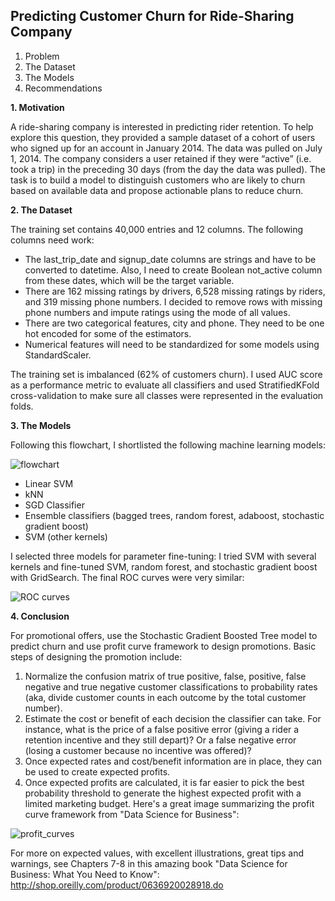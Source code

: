 ## Predicting Customer Churn for Ride-Sharing Company

1.	Problem
2.	The Dataset
3.	The Models
4.	Recommendations


**1.	Motivation**

A ride-sharing company is interested in predicting rider retention. To help explore this question, they provided a sample dataset of a cohort of users who signed up for an account in January 2014. The data was pulled on July 1, 2014. The company considers a user retained if they were “active” (i.e. took a trip) in the preceding 30 days (from the day the data was pulled). The task is to build a model to distinguish customers who are likely to churn based on available data and propose actionable plans to reduce churn. 


**2.	The Dataset**

The training set contains 40,000 entries and 12 columns. The following columns need work:
* The last_trip_date and signup_date columns are strings and have to be converted to datetime. Also, I need to create Boolean not_active column from these dates, which will be the target variable.
* There are 162 missing ratings by drivers, 6,528 missing ratings by riders, and 319 missing phone numbers. I decided to remove rows with missing phone numbers and impute ratings using the mode of all values.
* There are two categorical features, city and phone. They need to be one hot encoded for some of the estimators.
*	Numerical features will need to be standardized for some models using StandardScaler.

The training set is imbalanced (62% of customers churn). I used AUC score as a performance metric to evaluate all classifiers and used StratifiedKFold cross-validation to make sure all classes were represented in the evaluation folds.


**3.	The Models**

Following this flowchart, I shortlisted the following machine learning models:

![flowchart](http://scikit-learn.org/dev/_static/ml_map.png)

* Linear SVM
* kNN
* SGD Classifier
* Ensemble classifiers (bagged trees, random forest, adaboost, stochastic gradient boost)
* SVM (other kernels)

I selected three models for parameter fine-tuning: I tried SVM with several kernels and fine-tuned SVM, random forest, and stochastic gradient boost with GridSearch. The final ROC curves were very similar:

![ROC curves](ROC-curves.png)


**4.	Conclusion**

For promotional offers, use the Stochastic Gradient Boosted Tree model to predict churn and use profit curve framework to design promotions. Basic steps of designing the promotion include:
1.	Normalize the confusion matrix of true positive, false, positive, false negative and true negative customer classifications to probability rates (aka, divide customer counts in each outcome by the total customer number).
2.	Estimate the cost or benefit of each decision the classifier can take. For instance, what is the price of a false positive error (giving a rider a retention incentive and they still depart)? Or a false negative error (losing a customer because no incentive was offered)?
3.	Once expected rates and cost/benefit information are in place, they can be used to create expected profits.
4.	Once expected profits are calculated, it is far easier to pick the best probability threshold to generate the highest expected profit with a limited marketing budget.
Here's a great image summarizing the profit curve framework from "Data Science for Business": 

![profit_curves](http://gumption.typepad.com/.a/6a00d8341bf70f53ef019b000099df970d-800wi)

For more on expected values, with excellent illustrations, great tips and warnings, see Chapters 7-8 in this amazing book "Data Science for Business: What You Need to Know": http://shop.oreilly.com/product/0636920028918.do 

